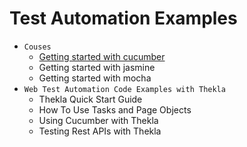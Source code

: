 # Test Automation Examples

* ``Couses``
    * [Getting started with cucumber](courses/cucumber/README.md)
    * Getting started with jasmine
    * Getting started with mocha
* ``Web Test Automation Code Examples with Thekla``
    * Thekla Quick Start Guide
    * How To Use Tasks and Page Objects
    * Using Cucumber with Thekla
    * Testing Rest APIs with Thekla